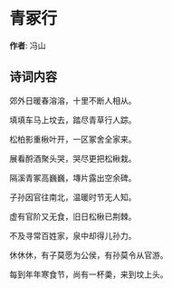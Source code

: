 # 青冢行

**作者**: 冯山

## 诗词内容

郊外日暖春溶溶，十里不断人相从。

填填车马上坟去，踏尽青草行人踪。

松柏影重楸叶开，一区冢舍全家来。

展看酹酒聚头哭，哭尽更把松楸栽。

隔溪青冢高巍巍，塼片露出空余碑。

子孙因官往南北，温暖时节无人知。

虚有官阶又无食，旧日松楸已荆棘。

不及寻常百姓家，泉中却得儿孙力。

休休休，有子莫愿为公侯，有孙莫令从官游。

每到年年寒食节，尚有一杯羮，来到坟上头。

